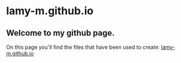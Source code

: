 # lamy-m.github.io

## Welcome to my github page. 

On this page you'll find the files that have been used to create: [lamy-m.github.io](https://lamy-m.github.io/index.html)
